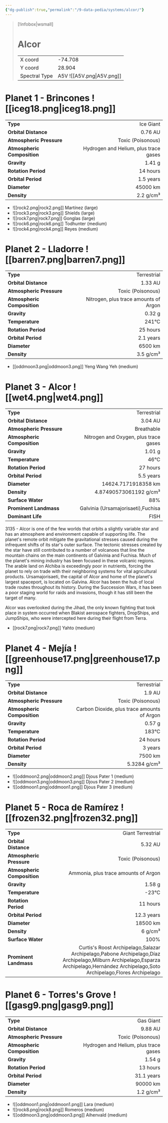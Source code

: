 ```yaml
---
{"dg-publish":true,"permalink":"/9-data-pedia/systems/alcor/"}
---
```


> [!infobox|wsmall]
> # Alcor
> | | |
> | - | - |
> | X coord | -74.708 |
> | Y coord| 28.904 |
> | Spectral Type | A5V ![[A5V.png\|A5V.png]] |

# Planet 1 - Brincones ![[iceg18.png\|iceg18.png]]
|                             |                           |
| --------------------------- | -------------------------:|
| **Type**                    |             Ice Giant |
| **Orbital Distance**        |   0.76 AU |
| **Atmospheric Pressure**    |       Toxic (Poisonous) |
| **Atmospheric Composition** |      Hydrogen and Helium, plus trace gases |
| **Gravity**                 |        1.41 g |
| **Rotation Period**         |  14 hours |
| **Orbital Period** | 1.5 years |
| **Diameter**                |      45000 km | 
| **Density**                 |    2.2 g/cm³ |



- ![[rock2.png\|rock2.png]] Martínez (large)
- ![[rock3.png\|rock3.png]] Shields (large)
- ![[rock7.png\|rock7.png]] Gonglas (large)
- ![[rock6.png\|rock6.png]] Todhunter (medium)
- ![[rock4.png\|rock4.png]] Reyes (medium)


# Planet 2 - Lladorre ![[barren7.png\|barren7.png]]
|                             |                           |
| --------------------------- | -------------------------:|
| **Type**                    |             Terrestrial |
| **Orbital Distance**        |   1.33 AU |
| **Atmospheric Pressure**    |       Toxic (Poisonous) |
| **Atmospheric Composition** |      Nitrogen, plus trace amounts of Argon |
| **Gravity**                 |        0.32 g |
| **Temperature**             |    241°C |
| **Rotation Period**         |  25 hours |
| **Orbital Period** | 2.1 years |
| **Diameter**                |      6500 km | 
| **Density**                 |    3.5 g/cm³ |



- [[oddmoon3.png\|oddmoon3.png]] Yeng Wang Yeh (medium)

# Planet 3 - Alcor ![[wet4.png\|wet4.png]]
|                             |                           |
| --------------------------- | -------------------------:|
| **Type**                    |             Terrestrial |
| **Orbital Distance**        |   3.04 AU |
| **Atmospheric Pressure**    |       Breathable |
| **Atmospheric Composition** |      Nitrogen and Oxygen, plus trace gases |
| **Gravity**                 |        1.01 g |
| **Temperature**             |    46°C |
| **Rotation Period**         |  27 hours |
| **Orbital Period** | 5.5 years |
| **Diameter**                |      14624.7171918358 km | 
| **Density**                 |    4.87490573061192 g/cm³ |
| **Surface Water**           |           88% | 
| **Prominent Landmass**      |         Galvinia (Ursamajorisaeti),Fuchisa | 
| **Dominant Life**           |         FISH |

3135 - Alcor is one of the few worlds that orbits a slightly variable star and has an atmosphere and environment capable of supporting life. The planet's remote orbit mitigate the gravitational stresses caused during the infrequent shifts of its star's outer surface. The tectonic stresses created by the star have still contributed to a number of volcanoes that line the mountain chains on the main continents of Galvinia and Fuchisa. Much of the planet's mining industry has been focused in these volcanic regions. The arable land on Alchiba is exceedingly poor in nutrients, forcing the planet to rely on trade with their neighboring systems for vital agricultural products. Ursamajorisaeti, the capital of Alcor and home of the planet's largest spaceport, is located on Galvina. Alcor has been the hub of local trade routes throughout its history. During the Succession Wars, it has been a poor staging world for raids and invasions, though it has still been the target of many.

Alcor was overlooked during the Jihad, the only known fighting that took place in system occurred when Blakist aerospace fighters, DropShips, and JumpShips, who were intercepted here during their flight from Terra.

- [[rock7.png\|rock7.png]] Yahto (medium)

# Planet 4 - Mejía ![[greenhouse17.png\|greenhouse17.png]]
|                             |                           |
| --------------------------- | -------------------------:|
| **Type**                    |             Terrestrial |
| **Orbital Distance**        |   1.9 AU |
| **Atmospheric Pressure**    |       Toxic (Poisonous) |
| **Atmospheric Composition** |      Carbon Dioxide, plus trace amounts of Argon |
| **Gravity**                 |        0.57 g |
| **Temperature**             |    183°C |
| **Rotation Period**         |  24 hours |
| **Orbital Period** | 3 years |
| **Diameter**                |      7500 km | 
| **Density**                 |    5.3284 g/cm³ |



- ![[oddmoon2.png\|oddmoon2.png]] Djous Pater 1 (medium)
- ![[oddmoon3.png\|oddmoon3.png]] Djous Pater 2 (medium)
- ![[oddmoon1.png\|oddmoon1.png]] Djous Pater 3 (medium)


# Planet 5 - Roca de Ramírez ![[frozen32.png\|frozen32.png]]
|                             |                           |
| --------------------------- | -------------------------:|
| **Type**                    |             Giant Terrestrial |
| **Orbital Distance**        |   5.32 AU |
| **Atmospheric Pressure**    |       Toxic (Poisonous) |
| **Atmospheric Composition** |      Ammonia, plus trace amounts of Argon |
| **Gravity**                 |        1.58 g |
| **Temperature**             |    -23°C |
| **Rotation Period**         |  11 hours |
| **Orbital Period** | 12.3 years |
| **Diameter**                |      18500 km | 
| **Density**                 |    6 g/cm³ |
| **Surface Water**           |           100% | 
| **Prominent Landmass**      |         Curtis's Roost Archipelago,Salazar Archipelago,Pabone Archipelago,Díaz Archipelago,Milburn Archipelago,Esparza Archipelago,Hernández Archipelago,Soto Archipelago,Flores Archipelago | 





# Planet 6 - Torres's Grove ![[gasg9.png\|gasg9.png]]
|                             |                           |
| --------------------------- | -------------------------:|
| **Type**                    |             Gas Giant |
| **Orbital Distance**        |   9.88 AU |
| **Atmospheric Pressure**    |       Toxic (Poisonous) |
| **Atmospheric Composition** |      Hydrogen and Helium, plus trace gases |
| **Gravity**                 |        1.54 g |
| **Rotation Period**         |  13 hours |
| **Orbital Period** | 31.1 years |
| **Diameter**                |      90000 km | 
| **Density**                 |    1.2 g/cm³ |



- ![[oddmoon1.png\|oddmoon1.png]] Lara (medium)
- ![[rock8.png\|rock8.png]] Romeros (medium)
- ![[oddmoon3.png\|oddmoon3.png]] Aihenvald (medium)


